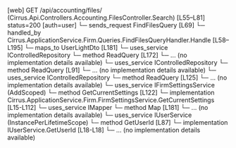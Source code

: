[web] GET /api/accounting/files/  (Cirrus.Api.Controllers.Accounting.FilesController.Search)  [L55–L81] status=200 [auth=user]
  └─ sends_request FindFilesQuery [L69]
    └─ handled_by Cirrus.ApplicationService.Firm.Queries.FindFilesQueryHandler.Handle [L58–L195]
      └─ maps_to UserLightDto [L181]
      └─ uses_service IControlledRepository<Dataset>
        └─ method ReadQuery [L172]
          └─ ... (no implementation details available)
      └─ uses_service IControlledRepository<File>
        └─ method ReadQuery [L91]
          └─ ... (no implementation details available)
      └─ uses_service IControlledRepository<User>
        └─ method ReadQuery [L125]
          └─ ... (no implementation details available)
      └─ uses_service IFirmSettingsService (AddScoped)
        └─ method GetCurrentSettings [L122]
          └─ implementation Cirrus.ApplicationService.Firm.FirmSettingsService.GetCurrentSettings [L15-L112]
      └─ uses_service IMapper
        └─ method Map [L181]
          └─ ... (no implementation details available)
      └─ uses_service IUserService (InstancePerLifetimeScope)
        └─ method GetUserId [L87]
          └─ implementation IUserService.GetUserId [L18-L18]
          └─ ... (no implementation details available)


